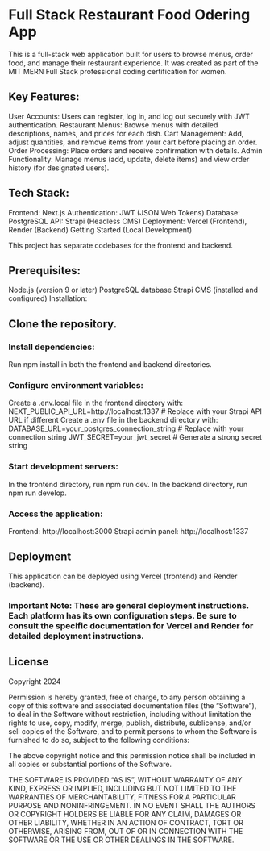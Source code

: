 # Full Stack Restaurant Food Odering App 

This is a full-stack web application built for users to browse menus, order food, and manage their restaurant experience. It was created as part of the MIT MERN Full Stack professional coding certification for women.

## Key Features:

User Accounts: Users can register, log in, and log out securely with JWT authentication.
Restaurant Menus: Browse menus with detailed descriptions, names, and prices for each dish.
Cart Management: Add, adjust quantities, and remove items from your cart before placing an order.
Order Processing: Place orders and receive confirmation with details.
Admin Functionality: Manage menus (add, update, delete items) and view order history (for designated users).

## Tech Stack:
Frontend: Next.js
Authentication: JWT (JSON Web Tokens)
Database: PostgreSQL
API: Strapi (Headless CMS)
Deployment: Vercel (Frontend), Render (Backend)
Getting Started (Local Development)

This project has separate codebases for the frontend and backend.

## Prerequisites:
Node.js (version 9 or later)
PostgreSQL database
Strapi CMS (installed and configured)
Installation:

## Clone the repository.

### Install dependencies:
Run npm install in both the frontend and backend directories.

### Configure environment variables:
Create a .env.local file in the frontend directory with:
NEXT_PUBLIC_API_URL=http://localhost:1337  # Replace with your Strapi API URL if different
Create a .env file in the backend directory with:
DATABASE_URL=your_postgres_connection_string  # Replace with your connection string
JWT_SECRET=your_jwt_secret  # Generate a strong secret string

### Start development servers:
In the frontend directory, run npm run dev.
In the backend directory, run npm run develop.

### Access the application:
Frontend: http://localhost:3000
Strapi admin panel: http://localhost:1337


## Deployment
This application can be deployed using Vercel (frontend) and Render (backend).

### Important Note: These are general deployment instructions. Each platform has its own configuration steps. Be sure to consult the specific documentation for Vercel and Render for detailed deployment instructions.

## License
Copyright 2024 

Permission is hereby granted, free of charge, to any person obtaining a copy of this software and associated documentation files (the “Software”), to deal in the Software without restriction, including without limitation the rights to use, copy, modify, merge, publish, distribute, sublicense, and/or sell copies of the Software, and to permit persons to whom the Software is furnished to do so, subject to the following conditions:

The above copyright notice and this permission notice shall be included in all copies or substantial portions of the Software.

THE SOFTWARE IS PROVIDED “AS IS”, WITHOUT WARRANTY OF ANY KIND, EXPRESS OR IMPLIED, INCLUDING BUT NOT LIMITED TO THE WARRANTIES OF MERCHANTABILITY, FITNESS FOR A PARTICULAR PURPOSE AND NONINFRINGEMENT. IN NO EVENT SHALL THE AUTHORS OR COPYRIGHT HOLDERS BE LIABLE FOR ANY CLAIM, DAMAGES OR OTHER LIABILITY, WHETHER IN AN ACTION OF CONTRACT, TORT OR OTHERWISE, ARISING FROM, OUT OF OR IN CONNECTION WITH THE SOFTWARE OR THE USE OR OTHER DEALINGS IN THE SOFTWARE.

